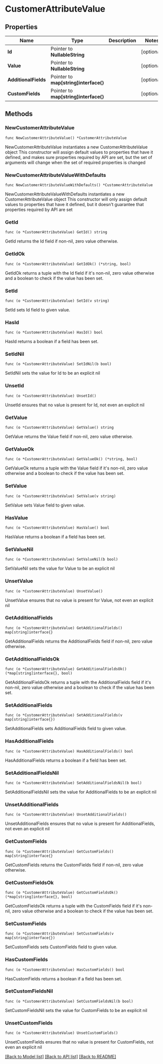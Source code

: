 # CustomerAttributeValue

## Properties

Name | Type | Description | Notes
------------ | ------------- | ------------- | -------------
**Id** | Pointer to **NullableString** |  | [optional] 
**Value** | Pointer to **NullableString** |  | [optional] 
**AdditionalFields** | Pointer to **map[string]interface{}** |  | [optional] 
**CustomFields** | Pointer to **map[string]interface{}** |  | [optional] 

## Methods

### NewCustomerAttributeValue

`func NewCustomerAttributeValue() *CustomerAttributeValue`

NewCustomerAttributeValue instantiates a new CustomerAttributeValue object
This constructor will assign default values to properties that have it defined,
and makes sure properties required by API are set, but the set of arguments
will change when the set of required properties is changed

### NewCustomerAttributeValueWithDefaults

`func NewCustomerAttributeValueWithDefaults() *CustomerAttributeValue`

NewCustomerAttributeValueWithDefaults instantiates a new CustomerAttributeValue object
This constructor will only assign default values to properties that have it defined,
but it doesn't guarantee that properties required by API are set

### GetId

`func (o *CustomerAttributeValue) GetId() string`

GetId returns the Id field if non-nil, zero value otherwise.

### GetIdOk

`func (o *CustomerAttributeValue) GetIdOk() (*string, bool)`

GetIdOk returns a tuple with the Id field if it's non-nil, zero value otherwise
and a boolean to check if the value has been set.

### SetId

`func (o *CustomerAttributeValue) SetId(v string)`

SetId sets Id field to given value.

### HasId

`func (o *CustomerAttributeValue) HasId() bool`

HasId returns a boolean if a field has been set.

### SetIdNil

`func (o *CustomerAttributeValue) SetIdNil(b bool)`

 SetIdNil sets the value for Id to be an explicit nil

### UnsetId
`func (o *CustomerAttributeValue) UnsetId()`

UnsetId ensures that no value is present for Id, not even an explicit nil
### GetValue

`func (o *CustomerAttributeValue) GetValue() string`

GetValue returns the Value field if non-nil, zero value otherwise.

### GetValueOk

`func (o *CustomerAttributeValue) GetValueOk() (*string, bool)`

GetValueOk returns a tuple with the Value field if it's non-nil, zero value otherwise
and a boolean to check if the value has been set.

### SetValue

`func (o *CustomerAttributeValue) SetValue(v string)`

SetValue sets Value field to given value.

### HasValue

`func (o *CustomerAttributeValue) HasValue() bool`

HasValue returns a boolean if a field has been set.

### SetValueNil

`func (o *CustomerAttributeValue) SetValueNil(b bool)`

 SetValueNil sets the value for Value to be an explicit nil

### UnsetValue
`func (o *CustomerAttributeValue) UnsetValue()`

UnsetValue ensures that no value is present for Value, not even an explicit nil
### GetAdditionalFields

`func (o *CustomerAttributeValue) GetAdditionalFields() map[string]interface{}`

GetAdditionalFields returns the AdditionalFields field if non-nil, zero value otherwise.

### GetAdditionalFieldsOk

`func (o *CustomerAttributeValue) GetAdditionalFieldsOk() (*map[string]interface{}, bool)`

GetAdditionalFieldsOk returns a tuple with the AdditionalFields field if it's non-nil, zero value otherwise
and a boolean to check if the value has been set.

### SetAdditionalFields

`func (o *CustomerAttributeValue) SetAdditionalFields(v map[string]interface{})`

SetAdditionalFields sets AdditionalFields field to given value.

### HasAdditionalFields

`func (o *CustomerAttributeValue) HasAdditionalFields() bool`

HasAdditionalFields returns a boolean if a field has been set.

### SetAdditionalFieldsNil

`func (o *CustomerAttributeValue) SetAdditionalFieldsNil(b bool)`

 SetAdditionalFieldsNil sets the value for AdditionalFields to be an explicit nil

### UnsetAdditionalFields
`func (o *CustomerAttributeValue) UnsetAdditionalFields()`

UnsetAdditionalFields ensures that no value is present for AdditionalFields, not even an explicit nil
### GetCustomFields

`func (o *CustomerAttributeValue) GetCustomFields() map[string]interface{}`

GetCustomFields returns the CustomFields field if non-nil, zero value otherwise.

### GetCustomFieldsOk

`func (o *CustomerAttributeValue) GetCustomFieldsOk() (*map[string]interface{}, bool)`

GetCustomFieldsOk returns a tuple with the CustomFields field if it's non-nil, zero value otherwise
and a boolean to check if the value has been set.

### SetCustomFields

`func (o *CustomerAttributeValue) SetCustomFields(v map[string]interface{})`

SetCustomFields sets CustomFields field to given value.

### HasCustomFields

`func (o *CustomerAttributeValue) HasCustomFields() bool`

HasCustomFields returns a boolean if a field has been set.

### SetCustomFieldsNil

`func (o *CustomerAttributeValue) SetCustomFieldsNil(b bool)`

 SetCustomFieldsNil sets the value for CustomFields to be an explicit nil

### UnsetCustomFields
`func (o *CustomerAttributeValue) UnsetCustomFields()`

UnsetCustomFields ensures that no value is present for CustomFields, not even an explicit nil

[[Back to Model list]](../README.md#documentation-for-models) [[Back to API list]](../README.md#documentation-for-api-endpoints) [[Back to README]](../README.md)


